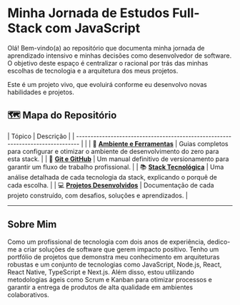 # Minha Jornada de Estudos Full-Stack com JavaScript

Olá! Bem-vindo(a) ao repositório que documenta minha jornada de aprendizado intensivo e minhas decisões como desenvolvedor de software. O objetivo deste espaço é centralizar o racional por trás das minhas escolhas de tecnologia e a arquitetura dos meus projetos.

Este é um projeto vivo, que evoluirá conforme eu desenvolvo novas habilidades e projetos.

## 🗺️ Mapa do Repositório

| Tópico | Descrição |
| ------------------------------------------------------------------------------- | |
| 🚀 **[Ambiente e Ferramentas](./00-AMBIENTE-E-FERRAMENTAS/)** | Guias completos para configurar e otimizar o ambiente de desenvolvimento do zero para esta stack. |
| 🌿 **[Git e GitHub](./01-GIT-E-GITHUB/)** | Um manual definitivo de versionamento para garantir um fluxo de trabalho profissional. |
| 📚 **[Stack Tecnológica](./02-STACK-TECNOLOGICA/)** | Uma análise detalhada de cada tecnologia da stack, explicando o porquê de cada escolha. |
| 💻 **[Projetos Desenvolvidos](./03-PROJETOS-DESENVOLVIDOS/)** | Documentação de cada projeto construído, com desafios, soluções e aprendizados. |

---

## Sobre Mim

Como um profissional de tecnologia com dois anos de experiência, dedico-me a criar soluções de software que gerem impacto positivo. Tenho um portfólio de projetos que demonstra meu conhecimento em arquiteturas robustas e um conjunto de tecnologias como JavaScript, Node.js, React, React Native, TypeScript e Next.js. Além disso, estou utilizando metodologias ágeis como Scrum e Kanban para otimizar processos e garantir a entrega de produtos de alta qualidade em ambientes colaborativos. 
